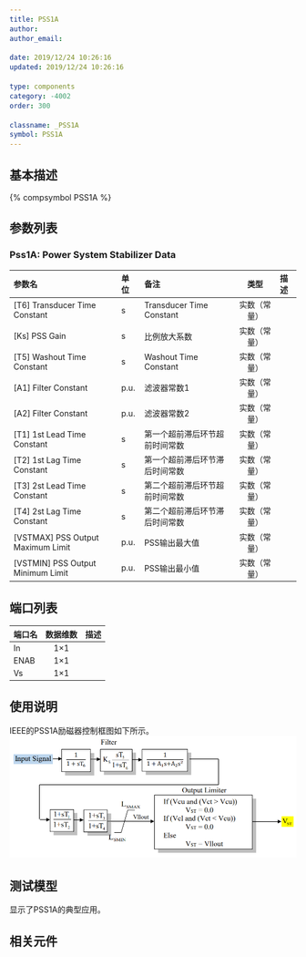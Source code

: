```yaml
---
title: PSS1A
author:
author_email:

date: 2019/12/24 10:26:16
updated: 2019/12/24 10:26:16

type: components
category: -4002
order: 300

classname: _PSS1A
symbol: PSS1A
---
```


## 基本描述

{% compsymbol PSS1A %}

## 参数列表
### Pss1A: Power System Stabilizer Data
| 参数名 | 单位 | 备注 | 类型 | 描述 |
| :--- | :--- | :--- | :--: | :--- |
| \[T6\] Transducer Time Constant | s | Transducer Time Constant | 实数（常量） |  |
| \[Ks\] PSS Gain | s | 比例放大系数 | 实数（常量） |  |
| \[T5\] Washout Time Constant | s | Washout Time Constant | 实数（常量） |  |
| \[A1\] Filter Constant | p.u. | 滤波器常数1 | 实数（常量） |  |
| \[A2\] Filter Constant | p.u. | 滤波器常数2 | 实数（常量） |  |
| \[T1\] 1st Lead Time Constant | s | 第一个超前滞后环节超前时间常数 | 实数（常量） |  |
| \[T2\] 1st Lag Time Constant | s | 第一个超前滞后环节滞后时间常数 | 实数（常量） |  |
| \[T3\] 2st Lead Time Constant | s | 第二个超前滞后环节超前时间常数 | 实数（常量） |  |
| \[T4\] 2st Lag Time Constant | s | 第二个超前滞后环节滞后时间常数 | 实数（常量） |  |
| \[VSTMAX\] PSS Output Maximum Limit | p.u. | PSS输出最大值 | 实数（常量） |  |
| \[VSTMIN\] PSS Output Minimum Limit | p.u. | PSS输出最小值 | 实数（常量） |  |


## 端口列表

| 端口名 | 数据维数 | 描述 |
| :--- | :--:  | :--- |
| In | 1×1 | |
| ENAB | 1×1 | |
| Vs | 1×1 | |

## 使用说明
IEEE的PSS1A励磁器控制框图如下所示。
![等效图](comp_PSSs/PSS1A.png)
## 测试模型
[]()显示了PSS1A的典型应用。

## 相关元件

